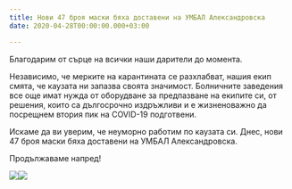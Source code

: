 ```yaml
---
title: Нови 47 броя маски бяха доставени на УМБАЛ Александровска
date: 2020-04-28T00:00:00.000+03:00

---
```

Благодарим от сърце на всички наши дарители до момента.

Независимо, че мерките на карантината се разхлабват, нашия екип смята, че каузата ни запазва своята значимост. Болничните заведения все още имат нужда от оборудване за предпазване на екипите си, от решения, които са дългосрочно издръжливи и е жизненоважно да посрещнем втория пик на COVID-19 подготвени.

Искаме да ви уверим, че неуморно работим по каузата си. Днес, нови 47 броя маски бяха доставени на УМБАЛ Александровска.

Продължаваме напред!

![](/images/57403e6f602cd4158960dac3219a624f.jpeg)![](/images/67c4df40e9e416adbb4b57c305daa8fa.jpeg)